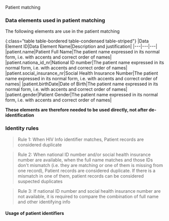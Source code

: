 Patient matching


### Data elements used in patient matching
The following elements are use in the patient matching 

{:class="table table-bordered table-condensed table-striped"}
|Data Element ID|Data Element Name|Description and justification|
|---|---|---|
|patient.name|Patient Full Name|The patient name expressed in its normal form, i.e. with accents and correct order of names|
|patient.nationa_id_nr|National ID number|The patient name expressed in its normal form, i.e. with accents and correct order of names|
|patient.social_insurance_nr|Social Health Insurance Number|The patient name expressed in its normal form, i.e. with accents and correct order of names|
|patient.birthDate|Date of Birth|The patient name expressed in its normal form, i.e. with accents and correct order of names|
|patient.gender|Patient Gender|The patient name expressed in its normal form, i.e. with accents and correct order of names|


**These elements are therefore needed to be used directly, not after de-identification**


### Identity rules
> Rule 1: When HIV Info identifier matches, Patient records are considered duplicate  

> Rule 2: When national ID number and/or social health insurance number are available, when the full name matches and those IDs don't mismatch (i.e. they are matching or one of them is missing from one record), Patient records are considered duplicate. If there is a mismatch in one of them, patient records can be considered suspected duplicates  

> Rule 3: If national ID number and social health insurance number are not available, it is required to compare the combination of full name and other identifying info							



#### Usage of patient identifiers

